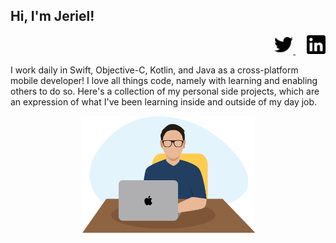 ## Hi, I'm Jeriel!

<p align="right">
    <a href="https://twitter.com/jerielng">
        <img src="https://github.com/jerielng/jerielng/blob/master/Assets/twitter.png" width="30" height="30">
    </a>
    &emsp;
    <a href="https://www.linkedin.com/in/jerielng/">
        <img src="https://github.com/jerielng/jerielng/blob/master/Assets/linkedin.png" width="30" height="30" style="margin: 500;">
    </a>
</p>

I work daily in Swift, Objective-C, Kotlin, and Java as a cross-platform mobile developer! I love all things code, namely with learning and enabling others to do so. Here's a collection of my personal side projects, which are an expression of what I've been learning inside and outside of my day job.

<p align="center">
    <img src="https://github.com/jerielng/jerielng/blob/master/Assets/jeriel-portrait.jpg" width="55%" height="55%">    
</p>
